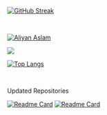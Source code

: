 
[![GitHub Streak](https://streak-stats.demolab.com/?user=v3rb0se)](https://git.io/streak-stats)

<br>

[![Aliyan Aslam](https://github-readme-stats.vercel.app/api?username=v3rb0se&show_icons=true&theme=merko)](#)

<p> 
  <img src="https://profile-counter.glitch.me/v3rb0se/count.svg" />
</p>

[![Top Langs](https://github-readme-stats.vercel.app/api/top-langs/?username=v3rb0se&layout=compact&theme=merko)](#)

<br>



Updated Repositories

[![Readme Card](https://github-readme-stats.vercel.app/api/pin/?username=v3rb0se&repo=Snapcrap&theme=merko)](https://github.com/V3rB0se/Snapcrap)
[![Readme Card](https://github-readme-stats.vercel.app/api/pin/?username=v3rb0se&repo=Canvas-Particles-System&theme=merko)](https://github.com/V3rB0se/Canvas-Particles-System)

